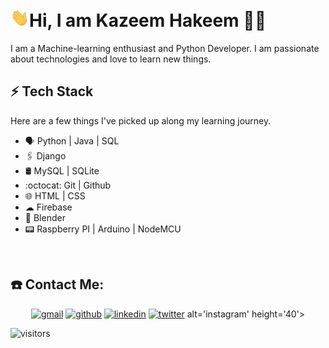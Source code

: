 
# <img src="https://raw.githubusercontent.com/ABSphreak/ABSphreak/master/gifs/Hi.gif" width="30px">Hi, I am Kazeem Hakeem 👨‍💻

I am a Machine-learning enthusiast and Python Developer. I am passionate about technologies and love to learn new things.



## ⚡ Tech Stack

Here are a few things I've picked up along my learning journey.

* 🗣 Python | Java | SQL 
* 🖇️ Django
* 🛢️ MySQL | SQLite 
* :octocat: Git | Github
* 🌐 HTML | CSS
* ☁ Firebase
* 💠 Blender
* 📟 Raspberry PI | Arduino | NodeMCU

<p>&nbsp;</p>

## ☎️ Contact Me:
<p align="center">
<a href = "mailto:hakymulla@gmail.com"><img src='https://img.icons8.com/color/48/000000/gmail.png' alt='gmail' height='40'></a>
<a href = https://github.com/hakymulla><img src='https://img.icons8.com/color/2x/github--v1.png' alt='github' height='40'></a>
<a href = https://www.linkedin.com/in/hakymulla/><img src='https://img.icons8.com/color/2x/linkedin.png' alt='linkedin' height='40'></a>
<a href = https://www.twitter.com/hakymulla/><img src='https://icons8.com/icon/119014/twitter' alt='twitter' height='40'></a>
alt='instagram' height='40'></a>




![visitors](https://visitor-badge.glitch.me/badge?page_id=hakymulla/hakymulla)


 
